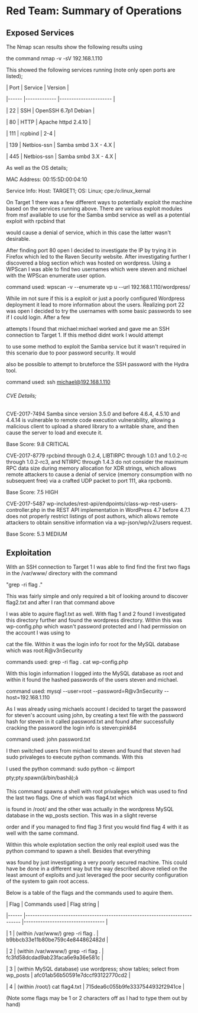 ﻿# Red Team: Summary of Operations

## Exposed Services

The Nmap scan results show the following results using

the command nmap -v -sV 192.168.1.110

This showed the following services running (note only open ports are listed);


| Port 	| Service     	| Version              	|

|------	|-------------	|----------------------	|

| 22   	| SSH         	| OpenSSH 6.7p1 Debian 	|

| 80   	| HTTP        	| Apache httpd 2.4.10  	|

| 111  	| rcpbind     	| 2-4                  	|

| 139  	| Netbios-ssn 	| Samba smbd 3.X - 4.X 	|

| 445  	| Netbios-ssn 	| Samba smbd 3.X - 4.X 	|



As well as the OS details;

MAC Address: 00:15:5D:00:04:10

Service Info: Host: TARGET1; OS: Linux; cpe:/o:linux\_kernal

On Target 1 there was a few different ways to potentially exploit the machine based on the services running above. There are various exploit modules from msf available to use for the Samba smbd service as well as a potential exploit with rpcbind that

would cause a denial of service, which in this case the latter wasn't desirable.

After finding port 80 open I decided to investigate the IP by trying it in Firefox which led to the Raven Security website. After investigating further I discovered a blog section which was hosted on wordpress. Using a WPScan I was able to find two usernames which were steven and michael with the WPScan enumerate user option.

command used: wpscan -v --enumerate vp u --url 192.168.1.110/wordpress/



While im not sure if this is a exploit or just a poorly configured Wordpress deployment it lead to more information about the users. Realizing port 22 was open I decided to try the usernames with some basic passwords to see if I could login. After a few

attempts I found that michael:michael worked and gave me an SSH connection to Target 1. If this method didnt work I would attempt

to use some method to exploit the Samba service but it wasn't required in this scenario due to poor password security. It would

also be possible to attempt to bruteforce the SSH password with the Hydra tool.

command used: ssh michael@192.168.1.110

###### CVE Details;

CVE-2017-7494 Samba since version 3.5.0 and before 4.6.4, 4.5.10 and 4.4.14 is vulnerable to remote code execution vulnerability, allowing a malicious client to upload a shared library to a writable share, and then cause the server to load and execute it.

Base Score:  9.8 CRITICAL

CVE-2017-8779 rpcbind through 0.2.4, LIBTIRPC through 1.0.1 and 1.0.2-rc through 1.0.2-rc3, and NTIRPC through 1.4.3 do not consider the maximum RPC data size during memory allocation for XDR strings, which allows remote attackers to cause a denial of service (memory consumption with no subsequent free) via a crafted UDP packet to port 111, aka rpcbomb.

Base Score:  7.5 HIGH

CVE-2017-5487 wp-includes/rest-api/endpoints/class-wp-rest-users-controller.php in the REST API implementation in WordPress 4.7 before 4.7.1 does not properly restrict listings of post authors, which allows remote attackers to obtain sensitive information via a wp-json/wp/v2/users request.

Base Score:  5.3 MEDIUM

## Exploitation

With an SSH connection to Target 1 I was able to find find the first two flags in the /var/www/ directory with the command

"grep -ri flag ."

This was fairly simple and only required a bit of looking around to discover flag2.txt and after I ran that command above

I was able to aquire flag1.txt as well. With flag 1 and 2 found I investigated this directory further and found the wordpress directory. Within this was wp-config.php which wasn't password protected and I had permission on the account I was using to

cat the file. Within it was the login info for root for the MySQL database which was root:R@v3nSecurity

commands used: grep -ri flag .
               cat wp-config.php

With this login information I logged into the MySQL database as root and within it found the hashed passwords of the users
steven and michael.

command used: mysql --user=root --password=R@v3nSecurity --host=192.168.1.110

As I was already using michaels account I decided to target the password for steven's account using john, by creating a text file with the password hash for steven in it called password.txt and found after successfully cracking the password the login info is steven:pink84

command used: john password.txt

I then switched users from michael to steven and found that steven had sudo privaleges to execute python commands. With this

I used the python command: sudo python -c âimport pty;pty.spawn(â/bin/bashâ);â

This command spawns a shell with root privaleges which was used to find the last two flags. One of which was flag4.txt which

is found in /root/ and the other was actually in the wordpress MySQL database in the wp_posts section. This was in a slight reverse

order and if you managed to find flag 3 first you would find flag 4 with it as well with the same command.


Within this whole explotation section the only real exploit used was the python command to spawn a shell. Besides that everything

was found by just investigating a very poorly secured machine. This could have be done in a different way but the way described above relied on the least amount of exploits and just leveraged the poor security configuration of the system to gain root access.

Below is a table of the flags and the commands used to aquire them.

| Flag 	| Commands used                                                              	| Flag string                      	|

|------	|----------------------------------------------------------------------------	|----------------------------------	|

| 1    	| (within /var/www/) grep -ri flag .                                         	| b9bbcb33e11b80be759c4e844862482d 	|

| 2    	| (within /var/wwww/) grep -ri flag .                                        	| fc3fd58dcdad9ab23faca6e9a36e581c 	|

| 3    	| (within MySQL database) use wordpress; show tables; select from wp_posts    | afc01ab56b50591e7dccf93122770cd2 	|

| 4    	| (within /root/) cat flag4.txt	                                              | 715dea6c055b9fe3337544932f2941ce 	|

(Note some flags may be 1 or 2 characters off as I had to type them out by hand)



















